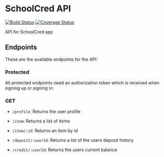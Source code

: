 # SchoolCred API

[![Build Status](https://travis-ci.org/TarCode/schoolcred-api.svg?branch=master)](https://travis-ci.org/TarCode/schoolcred-api)
[![Coverage Status](https://coveralls.io/repos/github/TarCode/schoolcred-api/badge.svg?branch=master)](https://coveralls.io/github/TarCode/schoolcred-api?branch=master)

API for SchoolCred app

## Endpoints
These are the available endpoints for the API:
### Protected
All protected endpoints need an authorization token which is received when signing up or signing in:
### GET
- `/profile`: Returns the user profile 

- `/item`: Returns a list of items

- `/item/:id`: Returns an item by id

- `/deposit/:userId`: Returns a list of the users deposit history

- `/credit/:userId`: Returns the users current balance

